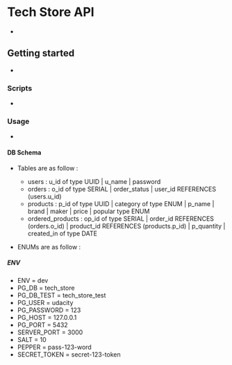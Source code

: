# Tech Store API

-

## Getting started

-

### Scripts

-

### Usage

-

#### DB Schema

- Tables are as follow :

  - users :
    u_id of type UUID | u_name | password
  - orders :
    o_id of type SERIAL | order_status | user_id REFERENCES (users.u_id)
  - products :
    p_id of type UUID | category of type ENUM | p_name | brand | maker | price | popular type ENUM
  - ordered_products :
    op_id of type SERIAL | order_id REFERENCES (orders.o_id) | product_id REFERENCES (products.p_id) | p_quantity | created_in of type DATE

- ENUMs are as follow :

##### ENV

- ENV = dev
- PG_DB = tech_store
- PG_DB_TEST = tech_store_test
- PG_USER = udacity
- PG_PASSWORD = 123
- PG_HOST = 127.0.0.1
- PG_PORT = 5432
- SERVER_PORT = 3000
- SALT = 10
- PEPPER = pass-$1$2$3$-word
- SECRET_TOKEN = secret-$1$2$3$-token
